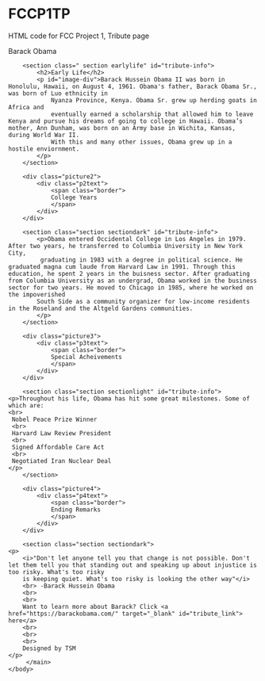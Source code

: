 # FCCP1TP
HTML code for FCC Project 1, Tribute page

<!DOCTYPE html>
<head>
<meta charset="UTF-8">
<title>
The 44th President of the United States: Barack Obama
</title>
<link href="P1cssfcc.css" rel="stylesheet" type="text/css">
</head>
    <body>
        <main>
        <div class="picture1">
            <div class="p1text">
                <span class="border">
                Barack Obama
                </span>
            </div>
        </div>
        
        <section class=" section earlylife" id="tribute-info">
            <h2>Early Life</h2>
            <p id="image-div">Barack Hussein Obama II was born in Honolulu, Hawaii, on August 4, 1961. Obama's father, Barack Obama Sr., was born of Luo ethnicity in 
                Nyanza Province, Kenya. Obama Sr. grew up herding goats in Africa and 
                eventually earned a scholarship that allowed him to leave Kenya and pursue his dreams of going to college in Hawaii. Obama’s mother, Ann Dunham, was born on an Army base in Wichita, Kansas, during World War II. 
                With this and many other issues, Obama grew up in a hostile enviornment. 
            </p>
        </section>
        
        <div class="picture2">
            <div class="p2text">
                <span class="border">
                College Years
                </span>
            </div>
        </div>
        
        <section class="section sectiondark" id="tribute-info">
            <p>Obama entered Occidental College in Los Angeles in 1979. After two years, he transferred to Columbia University in New York City, 
             graduating in 1983 with a degree in political science. He graduated magna cum laude from Harvard Law in 1991. Through this education, he spent 2 years in the buisness sector. After graduating from Columbia University as an undergrad, Obama worked in the business sector for two years. He moved to Chicago in 1985, where he worked on the impoverished
            South Side as a community organizer for low-income residents in the Roseland and the Altgeld Gardens communities.
            </p>        
        </section>
        
        <div class="picture3">
            <div class="p3text">
                <span class="border">
                Special Acheivements
                </span>
            </div>
        </div>
        
        <section class="section sectionlight" id="tribute-info">
    <p>Throughout his life, Obama has hit some great milestones. Some of which are:
    <br>
     Nobel Peace Prize Winner 
     <br>
     Harvard Law Review President 
     <br>
     Signed Affordable Care Act 
     <br>
     Negotiated Iran Nuclear Deal 
    </p>      
        </section>
        
        <div class="picture4">
            <div class="p4text">
                <span class="border">
                Ending Remarks
                </span>
            </div>
        </div>

        <section class="section sectiondark">
    <p>
        <i>"Don't let anyone tell you that change is not possible. Don't let them tell you that standing out and speaking up about injustice is too risky. What's too risky
        is keeping quiet. What's too risky is looking the other way"</i>
        <br> -Barack Hussein Obama 
        <br>
        <br>
        Want to learn more about Barack? Click <a href="https://barackobama.com/" target="_blank" id="tribute_link"> here</a>
        <br>
        <br>
        <br>
        Designed by TSM
    </p>          
         </main>
    </body>
</html>



